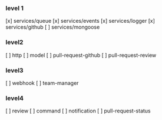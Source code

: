 ### level 1
[x] services/queue
[x] services/events
[x] services/logger
[x] services/github
[ ] services/mongoose

### level2
[ ] http
[ ] model
[ ] pull-request-github
[ ] pull-request-review

### level3
[ ] webhook
[ ] team-manager

### level4
[ ] review
[ ] command
[ ] notification
[ ] pull-request-status
